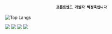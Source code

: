  <div align="center">
  
  #### `프론트엔드 개발자 박정욱입니다`
 </div>
 
![Top Langs](https://github-readme-stats.vercel.app/api/top-langs/?username=jundemi&layout=compact&theme=tokyonight)

<img src="https://img.shields.io/badge/Node.js-339933?style=flat-square&logoColor=white"/>
<img src="https://img.shields.io/badge/Express.js-F7DF1E?style=flat-square&logoColor=white"/>
<img src="https://img.shields.io/badge/React.js-61DAFB?style=flat-square&logoColor=white"/>
<img src="https://img.shields.io/badge/Next.js-000000?style=flat-square&logoColor=white"/>
